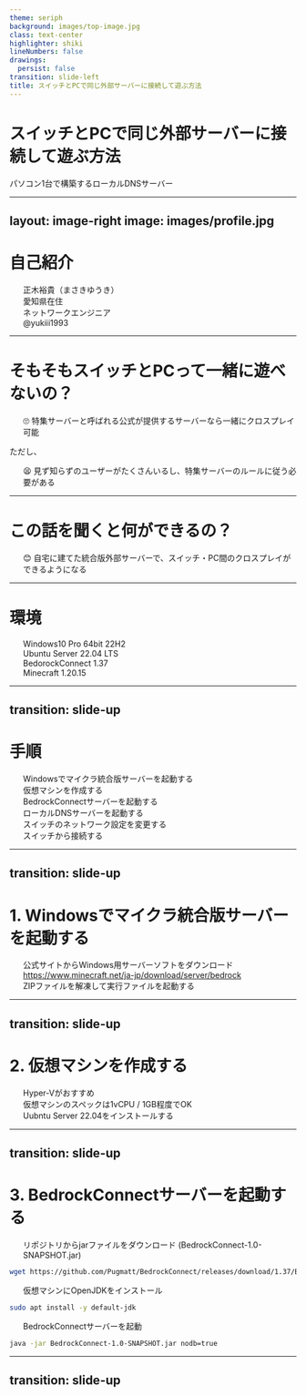 ```yaml
---
theme: seriph
background: images/top-image.jpg
class: text-center
highlighter: shiki
lineNumbers: false
drawings:
  persist: false
transition: slide-left
title: スイッチとPCで同じ外部サーバーに接続して遊ぶ方法
---
```


# スイッチとPCで同じ外部サーバーに接続して遊ぶ方法

パソコン1台で構築するローカルDNSサーバー

---
layout: image-right
image: images/profile.jpg
---

# 自己紹介

- 正木裕貴（まさきゆうき）
- 愛知県在住
- ネットワークエンジニア
- @yukiii1993

---

# そもそもスイッチとPCって一緒に遊べないの？

- 🙄 特集サーバーと呼ばれる公式が提供するサーバーなら一緒にクロスプレイ可能

ただし、

- 😫 見ず知らずのユーザーがたくさんいるし、特集サーバーのルールに従う必要がある

<style>
li {
  list-style-type: none;
}
</style>

---

# この話を聞くと何ができるの？

- 😊 自宅に建てた統合版外部サーバーで、スイッチ・PC間のクロスプレイができるようになる

<style>
li {
  list-style-type: none;
}
</style>

---

# 環境
- Windows10 Pro 64bit 22H2
- Ubuntu Server 22.04 LTS
- BedorockConnect 1.37
- Minecraft 1.20.15

---
transition: slide-up
---

# 手順
1. Windowsでマイクラ統合版サーバーを起動する
2. 仮想マシンを作成する
3. BedrockConnectサーバーを起動する
4. ローカルDNSサーバーを起動する
5. スイッチのネットワーク設定を変更する
6. スイッチから接続する

---
transition: slide-up
---

# 1. Windowsでマイクラ統合版サーバーを起動する
- 公式サイトからWindows用サーバーソフトをダウンロード
  https://www.minecraft.net/ja-jp/download/server/bedrock
- ZIPファイルを解凍して実行ファイルを起動する

---
transition: slide-up
---

# 2. 仮想マシンを作成する
- Hyper-Vがおすすめ
- 仮想マシンのスペックは1vCPU / 1GB程度でOK
- Uubntu Server 22.04をインストールする

---
transition: slide-up
---

# 3. BedrockConnectサーバーを起動する
- リポジトリからjarファイルをダウンロード (BedrockConnect-1.0-SNAPSHOT.jar)
```bash
wget https://github.com/Pugmatt/BedrockConnect/releases/download/1.37/BedrockConnect-1.0-SNAPSHOT.jar
```

- 仮想マシンにOpenJDKをインストール
```bash
sudo apt install -y default-jdk
```

- BedrockConnectサーバーを起動
```bash
java -jar BedrockConnect-1.0-SNAPSHOT.jar nodb=true
```

---
transition: slide-up
---

